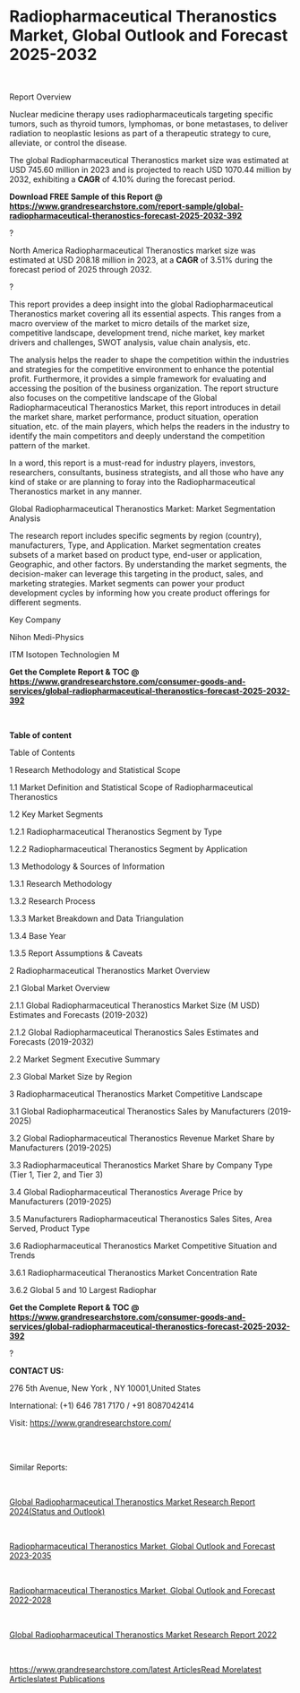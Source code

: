 <h1>Radiopharmaceutical Theranostics Market, Global Outlook and Forecast 2025-2032</h1><br/><p>Report Overview</p>
 
 
 
 <p>Nuclear medicine therapy uses radiopharmaceuticals targeting specific tumors, such as thyroid tumors, lymphomas, or bone metastases, to deliver radiation to neoplastic lesions as part of a therapeutic strategy to cure, alleviate, or control the disease.</p>
 
 
 
 <p>The global Radiopharmaceutical Theranostics market size was estimated at USD 745.60 million in 2023 and is projected to reach USD 1070.44 million by 2032, exhibiting a <strong>CAGR</strong> of 4.10% during the forecast period.</p>
 
 
 
 <div><b>Download FREE Sample of this Report @ <a href="https://www.grandresearchstore.com/report-sample/global-radiopharmaceutical-theranostics-forecast-2025-2032-392">https://www.grandresearchstore.com/report-sample/global-radiopharmaceutical-theranostics-forecast-2025-2032-392</a></b></div>
 
 
 
 <p>? </p>
 
 
 
 <p>North America Radiopharmaceutical Theranostics market size was estimated at USD 208.18 million in 2023, at a <strong>CAGR</strong> of 3.51% during the forecast period of 2025 through 2032.</p>
 
 
 
 <p>? </p>
 
 
 
 <p>This report provides a deep insight into the global Radiopharmaceutical Theranostics market covering all its essential aspects. This ranges from a macro overview of the market to micro details of the market size, competitive landscape, development trend, niche market, key market drivers and challenges, SWOT analysis, value chain analysis, etc.</p>
 
 
 
 <p>The analysis helps the reader to shape the competition within the industries and strategies for the competitive environment to enhance the potential profit. Furthermore, it provides a simple framework for evaluating and accessing the position of the business organization. The report structure also focuses on the competitive landscape of the Global Radiopharmaceutical Theranostics Market, this report introduces in detail the market share, market performance, product situation, operation situation, etc. of the main players, which helps the readers in the industry to identify the main competitors and deeply understand the competition pattern of the market.</p>
 
 
 
 <p>In a word, this report is a must-read for industry players, investors, researchers, consultants, business strategists, and all those who have any kind of stake or are planning to foray into the Radiopharmaceutical Theranostics market in any manner.</p>
 
 
 
 <p>Global Radiopharmaceutical Theranostics Market: Market Segmentation Analysis</p>
 
 
 
 <p>The research report includes specific segments by region (country), manufacturers, Type, and Application. Market segmentation creates subsets of a market based on product type, end-user or application, Geographic, and other factors. By understanding the market segments, the decision-maker can leverage this targeting in the product, sales, and marketing strategies. Market segments can power your product development cycles by informing how you create product offerings for different segments.</p>
 
 
 
 <p>Key Company</p>
 
 
 
 <p>Nihon Medi-Physics</p>
 
 
 
 <p>ITM Isotopen Technologien M</p>
 
 
 
 <div><b>Get the Complete Report & TOC @ <a href="https://www.grandresearchstore.com/consumer-goods-and-services/global-radiopharmaceutical-theranostics-forecast-2025-2032-392">https://www.grandresearchstore.com/consumer-goods-and-services/global-radiopharmaceutical-theranostics-forecast-2025-2032-392</a></b></div>
 
 
 
 <p><br />
 
 <b>Table of content</b></p>
 
 
 
 <p>Table of Contents<br />
 
 1 Research Methodology and Statistical Scope<br />
 
 1.1 Market Definition and Statistical Scope of Radiopharmaceutical Theranostics<br />
 
 1.2 Key Market Segments<br />
 
 1.2.1 Radiopharmaceutical Theranostics Segment by Type<br />
 
 1.2.2 Radiopharmaceutical Theranostics Segment by Application<br />
 
 1.3 Methodology & Sources of Information<br />
 
 1.3.1 Research Methodology<br />
 
 1.3.2 Research Process<br />
 
 1.3.3 Market Breakdown and Data Triangulation<br />
 
 1.3.4 Base Year<br />
 
 1.3.5 Report Assumptions & Caveats<br />
 
 2 Radiopharmaceutical Theranostics Market Overview<br />
 
 2.1 Global Market Overview<br />
 
 2.1.1 Global Radiopharmaceutical Theranostics Market Size (M USD) Estimates and Forecasts (2019-2032)<br />
 
 2.1.2 Global Radiopharmaceutical Theranostics Sales Estimates and Forecasts (2019-2032)<br />
 
 2.2 Market Segment Executive Summary<br />
 
 2.3 Global Market Size by Region<br />
 
 3 Radiopharmaceutical Theranostics Market Competitive Landscape<br />
 
 3.1 Global Radiopharmaceutical Theranostics Sales by Manufacturers (2019-2025)<br />
 
 3.2 Global Radiopharmaceutical Theranostics Revenue Market Share by Manufacturers (2019-2025)<br />
 
 3.3 Radiopharmaceutical Theranostics Market Share by Company Type (Tier 1, Tier 2, and Tier 3)<br />
 
 3.4 Global Radiopharmaceutical Theranostics Average Price by Manufacturers (2019-2025)<br />
 
 3.5 Manufacturers Radiopharmaceutical Theranostics Sales Sites, Area Served, Product Type<br />
 
 3.6 Radiopharmaceutical Theranostics Market Competitive Situation and Trends<br />
 
 3.6.1 Radiopharmaceutical Theranostics Market Concentration Rate<br />
 
 3.6.2 Global 5 and 10 Largest Radiophar</p>
 
 
 
 <div><b>Get the Complete Report & TOC @ <a href="https://www.grandresearchstore.com/consumer-goods-and-services/global-radiopharmaceutical-theranostics-forecast-2025-2032-392">https://www.grandresearchstore.com/consumer-goods-and-services/global-radiopharmaceutical-theranostics-forecast-2025-2032-392</a></b></div>
 
 
 
 <p>? </p>
 
 
 
 <p><b>CONTACT US:</b><br />
 
 276 5th Avenue, New York , NY 10001,United States<br />
 
 International: (+1) 646 781 7170 / +91 8087042414<br />
 
 Visit: <a href="https://www.grandresearchstore.com/">https://www.grandresearchstore.com/</a><br />
 
 <br />
 
 <br />
 
 Similar Reports:<br />
 
 <br />
 
 <a href="https://www.grandresearchstore.com/consumer-goods-and-services/global-radiopharmaceutical-theranostics-2024-636">Global Radiopharmaceutical Theranostics Market Research Report 2024(Status and Outlook)</a><br />
 
 <br />
 
 <a href="https://www.grandresearchstore.com/consumer-goods-and-services/global-radiopharmaceutical-theranostics-forecast-2023-2035-742">Radiopharmaceutical Theranostics Market, Global Outlook and Forecast 2023-2035</a><br />
 
 <br />
 
 <a href="https://www.grandresearchstore.com/consumer-goods-and-services/global-radiopharmaceutical-theranostics-forecast-2022-2028-171">Radiopharmaceutical Theranostics Market, Global Outlook and Forecast 2022-2028</a><br />
 
 <br />
 
 <a href="https://www.grandresearchstore.com/consumer-goods-and-services/global-radiopharmaceutical-theranostics-2022-373">Global Radiopharmaceutical Theranostics Market Research Report 2022</a><br />
 
 <br />
 
 <a href="https://gyeongbokgung.com">https://www.grandresearchstore.com/</a><a href="https://hallyeomaritime.com">latest Articles</a><a href="https://jingwansa.com">Read More</a><a href="https://nguoiviet.jp/">latest Articles</a><a href="https://www.intelmarketresearch.com/">latest Publications</a></p>